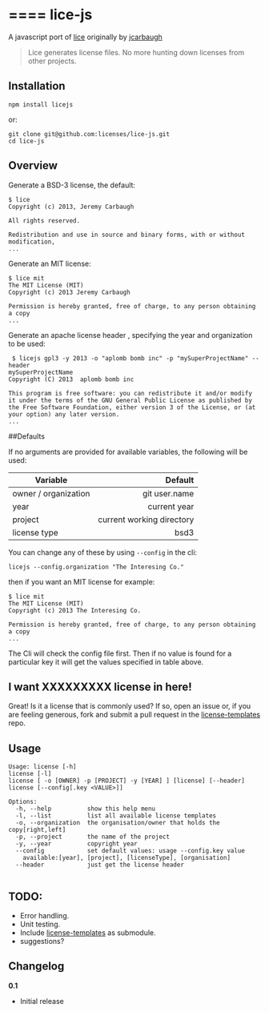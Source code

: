 ====
lice-js
====

A javascript port of [lice](https://github.com/licenses/lice-python) originally by [jcarbaugh](https://github.com/jcarbaugh) 

>Lice generates license files. No more hunting down licenses from other projects.


Installation
------------

    npm install licejs

or:

    git clone git@github.com:licenses/lice-js.git
    cd lice-js
    


Overview
--------

Generate a BSD-3 license, the default:

    $ lice
    Copyright (c) 2013, Jeremy Carbaugh

    All rights reserved.

    Redistribution and use in source and binary forms, with or without modification,
    ...

Generate an MIT license:

    $ lice mit
    The MIT License (MIT)
    Copyright (c) 2013 Jeremy Carbaugh

    Permission is hereby granted, free of charge, to any person obtaining a copy
    ...


Generate an apache license header , specifying the year and organization to be used:

```
 $ licejs gpl3 -y 2013 -o "aplomb bomb inc" -p "mySuperProjectName" --header
mySuperProjectName
Copyright (C) 2013  aplomb bomb inc

This program is free software: you can redistribute it and/or modify it under the terms of the GNU General Public License as published by the Free Software Foundation, either version 3 of the License, or (at your option) any later version.
...
```


##Defaults  

If no arguments are provided for available variables, the following will be used:

| Variable      		| Default 				| 
| --------------------	|--------------------:	| 
| owner / organization 	| git user.name || $USER env variable | 
| year     				| current year			| 
| project				| current working directory|
| license type			| bsd3 					|

You can change any of these by using `--config` in the cli:

```
licejs --config.organization "The Interesing Co."
```
then if you want an MIT license for example:

```
$ lice mit
The MIT License (MIT)
Copyright (c) 2013 The Interesing Co.

Permission is hereby granted, free of charge, to any person obtaining a copy
...

```

The Cli will check the config file first. Then if no value is found for a particular key it will get the values specified in table above.  



I want XXXXXXXXX license in here!
---------------------------------

Great! Is it a license that is commonly used? If so, open an issue or, if you are feeling generous, fork and submit a pull request in the [license-templates](https://github.com/licenses/license-templates) repo.


Usage
-----


```
Usage: license [-h]
license [-l]
license [ -o [OWNER] -p [PROJECT] -y [YEAR] ] [license] [--header]
license [--config[.key <VALUE>]]

Options:
  -h, --help          show this help menu                                                                                     
  -l, --list          list all available license templates                                                                    
  -o, --organization  the organisation/owner that holds the copy[right,left]
  -p, --project       the name of the project
  -y, --year          copyright year 
  --config            set default values: usage --config.key value
  	available:[year], [project], [licenseType], [organisation]
  --header            just get the license header
  
```

## TODO:
- Error handling.
- Unit testing.
- Include [license-templates](https://github.com/licenses/license-templates) as submodule.
- suggestions?

Changelog
---------

**0.1**

* Initial release